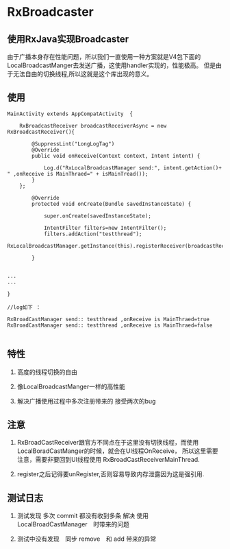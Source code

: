 # RxBroadcaster 


## 使用RxJava实现Broadcaster 

由于广播本身存在性能问题，所以我们一直使用一种方案就是V4包下面的LocalBroadcastManger去发送广播，这使用handler实现的，性能极高。
但是由于无法自由的切换线程,所以这就是这个库出现的意义。

## 使用
```
MainActivity extends AppCompatActivity  {

    RxBroadcastReceiver broadcastReceiverAsync = new RxBroadcastReceiver(){

        @SuppressLint("LongLogTag")
        @Override
        public void onReceive(Context context, Intent intent) {

            Log.d("RxLocalBroadcastManager send:", intent.getAction()+ " ,onReceive is MainThraed=" + isMainTread());
        }
    };
    
        @Override
        protected void onCreate(Bundle savedInstanceState) {
    
            super.onCreate(savedInstanceState);

            IntentFilter filters=new IntentFilter();
            filters.addAction("testthread");
            RxLocalBroadcastManager.getInstance(this).registerReceiver(broadcastReceiverAsync,filters);
            
        }


...
...

}
    
//log如下 ：

RxBroadCastManager send:: testthread ,onReceive is MainThraed=true
RxBroadCastManager send:: testthread ,onReceive is MainThraed=false


```

## 特性

1. 高度的线程切换的自由

2. 像LocalBroadcastManger一样的高性能

3. 解决广播使用过程中多次注册带来的 接受两次的bug


## 注意

1. RxBroadCastReceiver跟官方不同点在于这里没有切换线程，而使用LocalBoradCastManger的时候，就会在UI线程OnReceive，
所以这里需要注意，需要非要回到UI线程使用 RxBroadCastReceiverMainThread.

2. register之后记得要unRegister,否则容易导致内存泄露因为这是强引用.



## 测试日志　

1. 测试发现 多次 commit 都没有收到多条 解决 使用　LocalBroadCastManager　时带来的问题

2. 测试中没有发现　同步 remove　和 add 带来的异常




